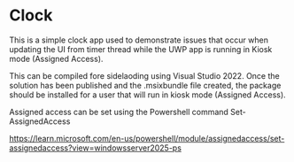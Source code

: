 # Clock
This is a simple clock app used to demonstrate issues that occur when updating the UI from timer thread while the UWP app is running in Kiosk mode (Assigned Access).


This can be compiled fore sidelaoding using Visual Studio 2022.  Once the solution
has been published and the .msixbundle file created, the package should be installed
for a user that will run in kiosk mode (Assigned Access). 

Assigned access can be set using the Powershell command Set-AssignedAccess

https://learn.microsoft.com/en-us/powershell/module/assignedaccess/set-assignedaccess?view=windowsserver2025-ps

